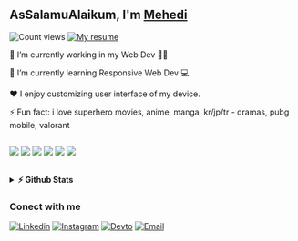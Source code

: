 ## AsSalamuAlaikum, I'm <a href="https://github.com/devbytemehedi">Mehedi</a>

![Count views](https://komarev.com/ghpvc/?username=devbytemehedi&color=1a71ff)
[![My resume](https://img.shields.io/badge/-Resume-1a71ff)](https://resume.io/r/wIZvxMmqH)

🔭  I’m currently working in my Web Dev 👨‍💻

🌱  I’m currently learning Responsive Web Dev 💻

 ♥️ I enjoy customizing user interface of my device.

⚡ Fun fact: i love superhero movies, anime, manga, kr/jp/tr - dramas, pubg mobile, valorant

##

<div>
  <img src="https://icongr.am/devicon/html5-original.svg?size=35&color=currentColor">
  <img src="https://icongr.am/devicon/css3-original.svg?size=35&color=currentColor">
  <img src="https://icongr.am/devicon/javascript-original.svg?size=35&color=currentColor"> 
  <img src="https://icongr.am/devicon/linux-original.svg?size=35&color=currentColor">
  <img src="https://icongr.am/devicon/git-original.svg?size=35&color=currentColor">
  <img src="https://icongr.am/devicon/github-original.svg?size=35&color=currentColor">
</div>

##
<details>	
  <summary><b>⚡ Github Stats</b></summary>

  <br />
  <img height="180em" src="https://github-readme-stats.vercel.app/api/top-langs/?username=devbytemehedi&&layout=compact&&hide_border=true&theme=github_dark&cache_seconds=1000&custom_title=Languages" />
  <img height="180em" src="https://github-readme-stats.vercel.app/api?username=devbytemehedi&&layout=compact&&hide_border=true&theme=github_dark&show_icons=true&count_private=true&include_all_commits=true&custom_title=Stats"/>
</details>

### Conect with me 

[![Linkedin](https://img.shields.io/badge/LinkedIn-0077B5?style=for-the-badge&logo=linkedin&logoColor=white)](https://linkedin.com/in/devbytemehedi)
[![Instagram](https://img.shields.io/badge/Instagram-E4405F?style=for-the-badge&logo=instagram&logoColor=white)](https://instagram.com/iamrealmehedi)
[![Devto](https://img.shields.io/badge/dev.to-0A0A0A?style=for-the-badge&logo=dev.to&logoColor=white)](https://dev.to/devbytemehedi)
[![Email](https://img.shields.io/badge/Gmail-D14836?style=for-the-badge&logo=gmail&logoColor=white)](mailto:devbytemehedi@gmail.com)
